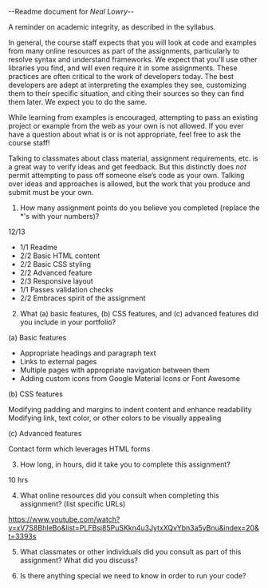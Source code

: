 --Readme document for *Neal Lowry*--

A reminder on academic integrity, as described in the syllabus.

In general, the course staff expects that you will look at code and examples from many online resources as part of the assignments, particularly to resolve syntax and understand frameworks. We expect that you'll use other libraries you find, and will even require it in some assignments. These practices are often critical to the work of developers today. The best developers are adept at interpreting the examples they see, customizing them to their specific situation, and citing their sources so they can find them later. We expect you to do the same.

While learning from examples is encouraged, attempting to pass an existing project or example from the web as your own is not allowed. If you ever have a question about what is or is not appropriate, feel free to ask the course staff!

Talking to classmates about class material, assignment requirements, etc. is a great way to verify ideas and get feedback. But this distinctly does *not* permit attempting to pass off someone else’s code as your own. Talking over ideas and approaches is allowed, but the work that you produce and submit must be your own.

1. How many assignment points do you believe you completed (replace the *'s with your numbers)?

12/13
- 1/1 Readme
- 2/2 Basic HTML content
- 2/2 Basic CSS styling
- 2/2 Advanced feature
- 2/3 Responsive layout
- 1/1 Passes validation checks
- 2/2 Embraces spirit of the assignment

2. What (a) basic features, (b) CSS features, and (c) advanced features did you include in your portfolio?

(a) Basic features

- Appropriate headings and paragraph text
- Links to external pages
- Multiple pages with appropriate navigation between them
- Adding custom icons from Google Material Icons or Font Awesome

(b) CSS features

Modifying padding and margins to indent content and enhance readability
Modifying link, text color, or other colors to be visually appealing

(c) Advanced features

Contact form which leverages HTML forms

3. How long, in hours, did it take you to complete this assignment?

10 hrs

4. What online resources did you consult when completing this assignment? (list specific URLs)

https://www.youtube.com/watch?v=xV7S8BhIeBo&list=PLFBsj85PuSKkn4u3JytxXQvYbn3a5yBnu&index=20&t=3393s 

5. What classmates or other individuals did you consult as part of this assignment? What did you discuss?



6. Is there anything special we need to know in order to run your code?
